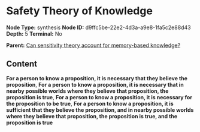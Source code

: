 # Safety Theory of Knowledge

**Node Type:** synthesis
**Node ID:** d9ffc5be-22e2-4d3a-a9e8-1fa5c2e88d43
**Depth:** 5
**Terminal:** No

**Parent:** [Can sensitivity theory account for memory-based knowledge?](can-sensitivity-theory-account-for-memory-based-knowledge-antithesis-b460dff1-05cf-43af-87d4-98547b53d8fe.md)

## Content

**For a person to know a proposition, it is necessary that they believe the proposition**, **For a person to know a proposition, it is necessary that in nearby possible worlds where they believe that proposition, the proposition is true**, **For a person to know a proposition, it is necessary for the proposition to be true**, **For a person to know a proposition, it is sufficient that they believe the proposition, and in nearby possible worlds where they believe that proposition, the proposition is true, and the proposition is true**
